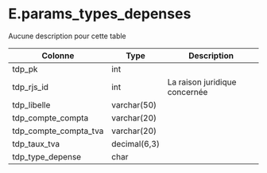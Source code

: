 # E.params_types_depenses

Aucune description pour cette table

Colonne|Type|Description
---|---|---
tdp_pk|int|
tdp_rjs_id|int|La raison juridique concernée 
tdp_libelle|varchar(50)|
tdp_compte_compta|varchar(20)|
tdp_compte_compta_tva|varchar(20)|
tdp_taux_tva|decimal(6,3)|
tdp_type_depense|char|
